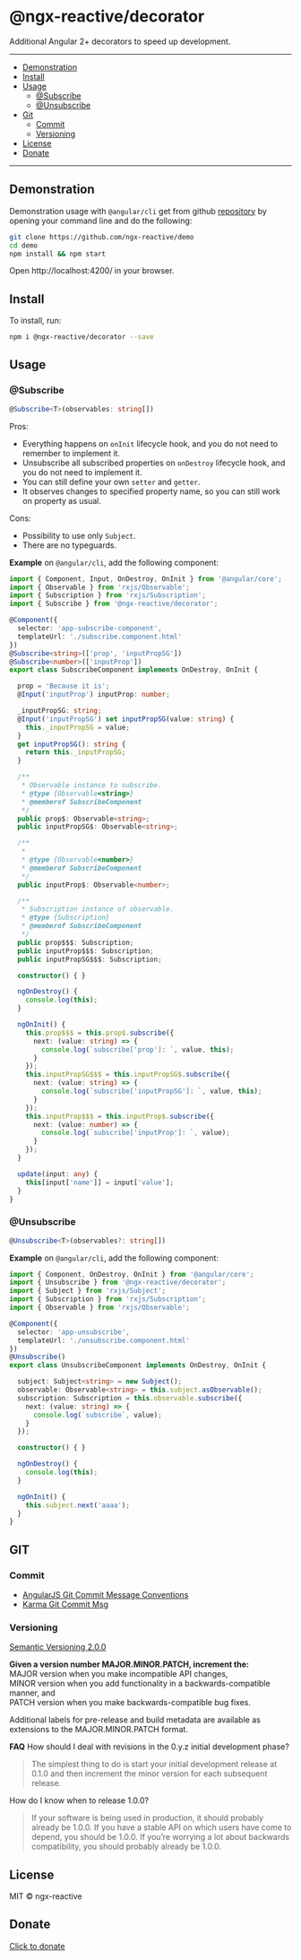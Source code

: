 # @ngx-reactive/decorator


Additional Angular 2+ decorators to speed up development.

----

* [Demonstration](#demonstration)
* [Install](#install)
* [Usage](#usage)
  * [@Subscribe](#subscribe)
  * [@Unsubscribe](#unsubscribe)
* [Git](#git)
  * [Commit](#commit)
  * [Versioning](#versioning)
* [License](#license)
* [Donate](#donate)

----

## Demonstration

Demonstration usage with `@angular/cli` get from github [repository](https://github.com/ngx-reactive/demo) by opening your command line and do the following:

```bash
git clone https://github.com/ngx-reactive/demo
cd demo
npm install && npm start
```

Open http://localhost:4200/ in your browser.


## Install

To install, run:

```bash
npm i @ngx-reactive/decorator --save
```

## Usage

### @Subscribe

```typescript
@Subscribe<T>(observables: string[])
```


Pros:   
* Everything happens on `onInit` lifecycle hook, and you do not need to remember to implement it.
* Unsubscribe all subscribed properties on `onDestroy` lifecycle hook, and you do not need to implement it.
* You can still define your own `setter` and `getter`.
* It observes changes to specified property name, so you can still work on property as usual.

Cons:   
* Possibility to use only `Subject`.
* There are no typeguards.



**Example** on `@angular/cli`, add the following component:

```typescript
import { Component, Input, OnDestroy, OnInit } from '@angular/core';
import { Observable } from 'rxjs/Observable';
import { Subscription } from 'rxjs/Subscription';
import { Subscribe } from '@ngx-reactive/decorator';

@Component({
  selector: 'app-subscribe-component',
  templateUrl: './subscribe.component.html'
})
@Subscribe<string>(['prop', 'inputPropSG'])
@Subscribe<number>(['inputProp'])
export class SubscribeComponent implements OnDestroy, OnInit {

  prop = 'Because it is';
  @Input('inputProp') inputProp: number;

  _inputPropSG: string;
  @Input('inputPropSG') set inputPropSG(value: string) {
    this._inputPropSG = value;
  }
  get inputPropSG(): string {
    return this._inputPropSG;
  }

  /**
   * Observable instance to subscribe.
   * @type {Observable<string>}
   * @memberof SubscribeComponent
   */
  public prop$: Observable<string>;
  public inputPropSG$: Observable<string>;

  /**
   *
   * @type {Observable<number>}
   * @memberof SubscribeComponent
   */
  public inputProp$: Observable<number>;

  /**
   * Subscription instance of observable.
   * @type {Subscription}
   * @memberof SubscribeComponent
   */
  public prop$$$: Subscription;
  public inputProp$$$: Subscription;
  public inputPropSG$$$: Subscription;

  constructor() { }

  ngOnDestroy() {
    console.log(this);
  }

  ngOnInit() {
    this.prop$$$ = this.prop$.subscribe({
      next: (value: string) => {
        console.log(`subscribe['prop']: `, value, this);
      }
    });
    this.inputPropSG$$$ = this.inputPropSG$.subscribe({
      next: (value: string) => {
        console.log(`subscribe['inputPropSG']: `, value, this);
      }
    });
    this.inputProp$$$ = this.inputProp$.subscribe({
      next: (value: number) => {
        console.log(`subscribe['inputProp']: `, value);
      }
    });
  }

  update(input: any) {
    this[input['name']] = input['value'];
  }
}

```

### @Unsubscribe

```typescript
@Unsubscribe<T>(observables?: string[])
```

**Example** on `@angular/cli`, add the following component:

```typescript
import { Component, OnDestroy, OnInit } from '@angular/core';
import { Unsubscribe } from '@ngx-reactive/decorator';
import { Subject } from 'rxjs/Subject';
import { Subscription } from 'rxjs/Subscription';
import { Observable } from 'rxjs/Observable';

@Component({
  selector: 'app-unsubscribe',
  templateUrl: './unsubscribe.component.html'
})
@Unsubscribe()
export class UnsubscribeComponent implements OnDestroy, OnInit {

  subject: Subject<string> = new Subject();
  observable: Observable<string> = this.subject.asObservable();
  subscription: Subscription = this.observable.subscribe({
    next: (value: string) => {
      console.log(`subscribe`, value);
    }
  });

  constructor() { }

  ngOnDestroy() {
    console.log(this);
  }

  ngOnInit() {
    this.subject.next('aaaa');
  }
}
```

## GIT

### Commit

- [AngularJS Git Commit Message Conventions](https://gist.github.com/stephenparish/9941e89d80e2bc58a153)   
- [Karma Git Commit Msg](http://karma-runner.github.io/0.10/dev/git-commit-msg.html)

### Versioning

[Semantic Versioning 2.0.0](http://semver.org/)

**Given a version number MAJOR.MINOR.PATCH, increment the:**  
MAJOR version when you make incompatible API changes,  
MINOR version when you add functionality in a backwards-compatible manner, and  
PATCH version when you make backwards-compatible bug fixes.

Additional labels for pre-release and build metadata are available as extensions to the MAJOR.MINOR.PATCH format.   

**FAQ**
How should I deal with revisions in the 0.y.z initial development phase?
>The simplest thing to do is start your initial development release at 0.1.0 and then increment the minor version for each subsequent release.

How do I know when to release 1.0.0?

>If your software is being used in production, it should probably already be 1.0.0. If you have a stable API on which users have come to depend, you should be 1.0.0. If you’re worrying a lot about backwards compatibility, you should probably already be 1.0.0.

## License

MIT © ngx-reactive

## Donate

[Click to donate](https://donorbox.org/help-creating-open-source-software)
